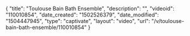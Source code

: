 {
    "title": "Toulouse Bain Bath Ensemble",
    "description": "",
    "videoid": "110010854",
    "date_created": "1502526379",
    "date_modified": "1504447945",
    "type": "captivate",
    "layout": "video",
    "url": "\/v\/toulouse-bain-bath-ensemble\/110010854"
}